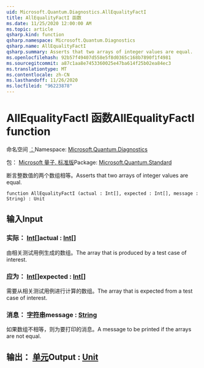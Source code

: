 ```yaml
---
uid: Microsoft.Quantum.Diagnostics.AllEqualityFactI
title: AllEqualityFactI 函数
ms.date: 11/25/2020 12:00:00 AM
ms.topic: article
qsharp.kind: function
qsharp.namespace: Microsoft.Quantum.Diagnostics
qsharp.name: AllEqualityFactI
qsharp.summary: Asserts that two arrays of integer values are equal.
ms.openlocfilehash: 92b57f49407d558e5f8d0365c168b7890f1f4981
ms.sourcegitcommit: a87c1aa8e7453360025e47ba614f25b02ea84ec3
ms.translationtype: MT
ms.contentlocale: zh-CN
ms.lasthandoff: 11/26/2020
ms.locfileid: "96223878"
---
```

# <a name="allequalityfacti-function"></a><span data-ttu-id="47276-102">AllEqualityFactI 函数</span><span class="sxs-lookup"><span data-stu-id="47276-102">AllEqualityFactI function</span></span>

<span data-ttu-id="47276-103">命名空间 [：](xref:Microsoft.Quantum.Diagnostics)</span><span class="sxs-lookup"><span data-stu-id="47276-103">Namespace: [Microsoft.Quantum.Diagnostics](xref:Microsoft.Quantum.Diagnostics)</span></span>

<span data-ttu-id="47276-104">包： [Microsoft 量子. 标准版](https://nuget.org/packages/Microsoft.Quantum.Standard)</span><span class="sxs-lookup"><span data-stu-id="47276-104">Package: [Microsoft.Quantum.Standard](https://nuget.org/packages/Microsoft.Quantum.Standard)</span></span>


<span data-ttu-id="47276-105">断言整数值的两个数组相等。</span><span class="sxs-lookup"><span data-stu-id="47276-105">Asserts that two arrays of integer values are equal.</span></span>

```qsharp
function AllEqualityFactI (actual : Int[], expected : Int[], message : String) : Unit
```


## <a name="input"></a><span data-ttu-id="47276-106">输入</span><span class="sxs-lookup"><span data-stu-id="47276-106">Input</span></span>

### <a name="actual--int"></a><span data-ttu-id="47276-107">实际： [Int](xref:microsoft.quantum.lang-ref.int)[]</span><span class="sxs-lookup"><span data-stu-id="47276-107">actual : [Int](xref:microsoft.quantum.lang-ref.int)[]</span></span>

<span data-ttu-id="47276-108">由相关测试用例生成的数组。</span><span class="sxs-lookup"><span data-stu-id="47276-108">The array that is produced by a test case of interest.</span></span>


### <a name="expected--int"></a><span data-ttu-id="47276-109">应为： [Int](xref:microsoft.quantum.lang-ref.int)[]</span><span class="sxs-lookup"><span data-stu-id="47276-109">expected : [Int](xref:microsoft.quantum.lang-ref.int)[]</span></span>

<span data-ttu-id="47276-110">需要从相关测试用例进行计算的数组。</span><span class="sxs-lookup"><span data-stu-id="47276-110">The array that is expected from a test case of interest.</span></span>


### <a name="message--string"></a><span data-ttu-id="47276-111">消息： [字符串](xref:microsoft.quantum.lang-ref.string)</span><span class="sxs-lookup"><span data-stu-id="47276-111">message : [String](xref:microsoft.quantum.lang-ref.string)</span></span>

<span data-ttu-id="47276-112">如果数组不相等，则为要打印的消息。</span><span class="sxs-lookup"><span data-stu-id="47276-112">A message to be printed if the arrays are not equal.</span></span>



## <a name="output--unit"></a><span data-ttu-id="47276-113">输出： [单元](xref:microsoft.quantum.lang-ref.unit)</span><span class="sxs-lookup"><span data-stu-id="47276-113">Output : [Unit](xref:microsoft.quantum.lang-ref.unit)</span></span>

